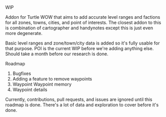 WIP

Addon for Turtle WOW that aims to add accurate level ranges and factions for all zones, towns, cities, and point of interests.
The closest addon to this is combination of cartographer and handynotes except this is just even more degenerate.

Basic level ranges and zone/town/city data is added so it's fully usable for that purpose.
POI is the current WIP before we're adding anything else. Should take a month before our research is done.


Roadmap

1. Bugfixes
2. Adding a feature to remove waypoints
3. Waypoint Waypoint memory
4. Waypoint details


Currently, contributions, pull requests, and issues are ignored until this roadmap is done. There's a lot of data and exploration to cover before it's done.

